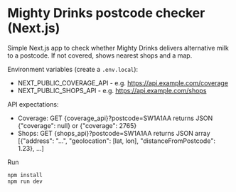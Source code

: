 # Mighty Drinks postcode checker (Next.js)

Simple Next.js app to check whether Mighty Drinks delivers alternative milk to a postcode. If not covered, shows nearest shops and a map.

Environment variables (create a `.env.local`):

- NEXT_PUBLIC_COVERAGE_API - e.g. https://api.example.com/coverage
- NEXT_PUBLIC_SHOPS_API - e.g. https://api.example.com/shops

API expectations:
- Coverage: GET {coverage_api}?postcode=SW1A1AA returns JSON {"coverage": null} or {"coverage": 2765}
- Shops: GET {shops_api}?postcode=SW1A1AA returns JSON array [{"address": "...", "geolocation": [lat, lon], "distanceFromPostcode": 1.23}, ...]

Run

```
npm install
npm run dev
```
